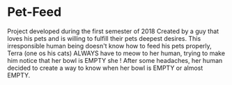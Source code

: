 # Pet-Feed
Project developed during the first semester of 2018
Created by a guy that loves his pets and is willing to fulfill their pets deepest desires. This irresponsible human being doesn't know how to feed his pets properly, Terra (one os his cats) ALWAYS have to meow to her human, trying to make him notice that her bowl is EMPTY she ! After some headaches, her human decided to create a way to know when her bowl is EMPTY or almost EMPTY. 
